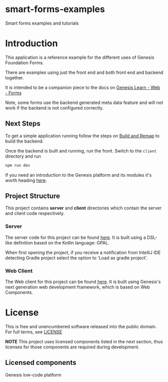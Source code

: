 # smart-forms-examples

Smart forms examples and tutorials

# Introduction

This application is a reference example for the different uses of Genesis Foundation Forms. 

There are examples using just the front end and both front end and backend together.

It is intended to be a companion piece to the docs on [Genesis Learn - Web - Forms](https://learn.genesis.global/docs/web/forms/foundation-forms/)

Note, some forms use the backend generated meta data feature and will not work if the backend is not configured correctly.

## Next Steps

To get a simple application running follow the steps on [Build and Remap](https://learn.genesis.global/docs/getting-started/quick-start/prepare-the-server-and-build/) to build the backend.

Once the backend is built and running, run the front. Switch to the `client` directory and run

```ts
npm run dev
```

If you need an introduction to the Genesis platform and its modules it's worth heading [here](https://learn.genesis.global/docs/getting-started/learn-the-basics/simple-introduction/).


## Project Structure

This project contains **server** and **client** directories which contain the server and client code respectively.

### Server

The server code for this project can be found [here](./server/README.md).
It is built using a DSL-like definition based on the Kotlin language: GPAL.

When first opening the project, if you receive a notification from IntelliJ IDE detecting Gradle project select the option to 'Load as gradle project'.

### Web Client

The Web client for this project can be found [here](./client/README.md). It is built using Genesis's next
generation web development framework, which is based on Web Components.

# License

This is free and unencumbered software released into the public domain. For full terms, see [LICENSE](./LICENSE)

**NOTE** This project uses licensed components listed in the next section, thus licenses for those components are required during development.

## Licensed components
Genesis low-code platform
